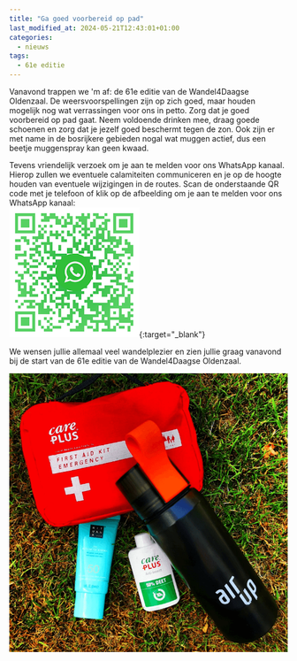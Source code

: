 ```yaml
---
title: "Ga goed voorbereid op pad"
last_modified_at: 2024-05-21T12:43:01+01:00
categories:
  - nieuws
tags:
  - 61e editie
---
```


Vanavond trappen we 'm af: de 61e editie van de Wandel4Daagse Oldenzaal. De weersvoorspellingen zijn op zich goed, maar houden mogelijk nog wat verrassingen voor ons in petto. Zorg dat je goed voorbereid op pad gaat. Neem voldoende drinken mee, draag goede schoenen en zorg dat je jezelf goed beschermt tegen de zon. Ook zijn er met name in de bosrijkere gebieden nogal wat muggen actief, dus een beetje muggenspray kan geen kwaad.  

Tevens vriendelijk verzoek om je aan te melden voor ons WhatsApp kanaal. Hierop zullen we eventuele calamiteiten communiceren en je op de hoogte houden van eventuele wijzigingen in de routes. Scan de onderstaande QR code met je telefoon of klik op de afbeelding om je aan te melden voor ons WhatsApp kanaal:  
[![Volg ons WhatsApp kanaal](/assets/images/joinourwhatsappchannel.png)](https://whatsapp.com/channel/0029VaY6m9EKGGGIPUfD3S24){:target="_blank"}  

We wensen jullie allemaal veel wandelplezier en zien jullie graag vanavond bij de start van de 61e editie van de Wandel4Daagse Oldenzaal.

![Prijzen](/assets/images/news/2024/weesvoorbereid.png)